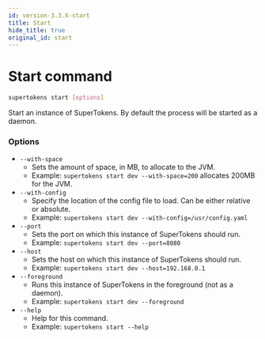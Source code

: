 ```yaml
---
id: version-3.3.X-start
title: Start
hide_title: true
original_id: start
---
```


<!-- COPY DOCS -->
<!-- ./community/docs/supertokens-core/cli/start.md -->

# Start command

```bash
supertokens start [options]
```
Start an instance of SuperTokens. By default the process will be started as a daemon.

### Options
- ```--with-space```
    - Sets the amount of space, in MB, to allocate to the JVM.
    - Example: ```supertokens start dev --with-space=200``` allocates 200MB for the JVM.
- ```--with-config```
    - Specify the location of the config file to load. Can be either relative or absolute.
    - Example: ```supertokens start dev --with-config=/usr/config.yaml```
- ```--port```
    - Sets the port on which this instance of SuperTokens should run.
    - Example: ```supertokens start dev --port=8080```
- ```--host```
    - Sets the host on which this instance of SuperTokens should run.
    - Example: ```supertokens start dev --host=192.168.0.1```
- ```--foreground```
    - Runs this instance of SuperTokens in the foreground (not as a daemon).
    - Example: ```supertokens start dev --foreground```
- ```--help```
    - Help for this command.
    - Example: ```supertokens start --help```
